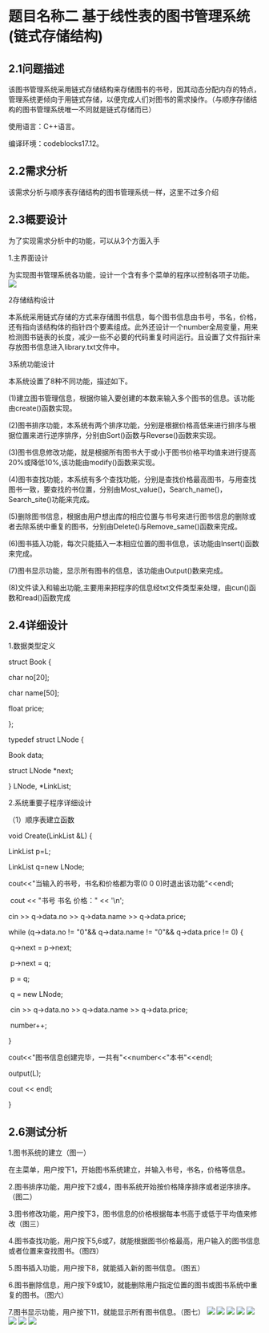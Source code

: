 # 题目名称二 基于线性表的图书管理系统(链式存储结构)

## 2.1问题描述

该图书管理系统采用链式存储结构来存储图书的书号，因其动态分配内存的特点，管理系统更倾向于用链式存储，以便完成人们对图书的需求操作。（与顺序存储结构的图书管理系统唯一不同就是链式存储而已）

使用语言：C++语言。

编译环境：codeblocks17.12。

## 2.2需求分析

该需求分析与顺序表存储结构的图书管理系统一样，这里不过多介绍

## 2.3概要设计

为了实现需求分析中的功能，可以从3个方面入手

1.主界面设计

为实现图书管理系统各功能，设计一个含有多个菜单的程序以控制各项子功能。
![](https://github.com/0759LW/Library/blob/master/%E5%9B%BE%E4%B8%80.png)

2存储结构设计

 本系统采用链式存储的方式来存储图书信息，每个图书信息由书号，书名，价格，还有指向该结构体的指针四个要素组成。此外还设计一个number全局变量，用来检测图书链表的长度，减少一些不必要的代码重复时间运行。且设置了文件指针来存放图书信息进入library.txt文件中。

3系统功能设计

本系统设置了8种不同功能，描述如下。

(1)建立图书管理信息，根据你输入要创建的本数来输入多个图书的信息。该功能由create()函数实现。

(2)图书排序功能，本系统有两个排序功能，分别是根据价格高低来进行排序与根据位置来进行逆序排序，分别由Sort()函数与Reverse()函数来实现。

(3)图书信息修改功能，就是根据所有图书大于或小于图书价格平均值来进行提高20%或降低10%,该功能由modify()函数来实现。

(4)图书查找功能，本系统有多个查找功能，分别是查找价格最高图书，与用查找图书一致，要查找的书位置，分别由Most_value()，Search_name()，Search_site()功能来完成。

(5)删除图书信息，根据由用户想出库的相应位置与书号来进行图书信息的删除或者去除系统中重复的图书，分别由Delete()与Remove_same()函数来完成。

(6)图书插入功能，每次只能插入一本相应位置的图书信息，该功能由Insert()函数来完成。

(7)图书显示功能，显示所有图书的信息，该功能由Output()数来完成。

(8)文件读入和输出功能,主要用来把程序的信息经txt文件类型来处理，由cun()函数和read()函数完成

## 2.4详细设计

1.数据类型定义

struct Book {

   char no[20];

   char name[50];

   float price;

};

 

typedef struct LNode {

   Book data;

   struct LNode *next;

} LNode, *LinkList;

2.系统重要子程序详细设计

（1）顺序表建立函数

void Create(LinkList &L) {

  LinkList p=L;

  LinkList q=new LNode;

   cout<<"当输入的书号，书名和价格都为零(0 0 0)时退出该功能"<<endl;

​    cout << "书号         书名        价格：" << '\n';

   cin >> q->data.no >> q->data.name >> q->data.price;

   while (q->data.no != "0"&& q->data.name != "0"&& q->data.price != 0) {

​       q->next = p->next;

​       p->next = q;

​       p = q;

​       q = new LNode;

​       cin >> q->data.no >> q->data.name >> q->data.price;

​       number++;

   }

   cout<<"图书信息创建完毕，一共有"<<number<<"本书"<<endl;

   output(L);

   cout << endl;

}

## 2.6测试分析

1.图书系统的建立（图一）

在主菜单，用户按下1，开始图书系统建立，并输入书号，书名，价格等信息。

2.图书排序功能，用户按下2或4，图书系统开始按价格降序排序或者逆序排序。（图二）

3.图书修改功能，用户按下3，图书信息的价格根据每本书高于或低于平均值来修改（图三）

4.图书查找功能，用户按下5,6或7，就能根据图书价格最高，用户输入的图书信息或者位置来查找图书。（图四）

5.图书插入功能，用户按下8，就能插入新的图书信息。（图五）

6.图书删除信息，用户按下9或10，就能删除用户指定位置的图书或图书系统中重复的图书。（图六）

7.图书显示功能，用户按下11，就能显示所有图书信息。（图七）
![](https://github.com/0759LW/Library/blob/master/%E5%9B%BE%E4%B8%80%2011.png)
![](https://github.com/0759LW/Library/blob/master/%E5%9B%BE%E4%B8%801.png)
![](https://github.com/0759LW/Library/blob/master/%E5%9B%BE%E4%BA%8C.png)
![](https://github.com/0759LW/Library/blob/master/%E5%9B%BE%E4%B8%89.png)
![](https://github.com/0759LW/Library/blob/master/%E5%9B%BE%E5%9B%9B.png)
![](https://github.com/0759LW/Library/blob/master/%E5%9B%BE%E4%BA%94.png)
![](https://github.com/0759LW/Library/blob/master/%E5%9B%BE%E5%85%AD.png)
![](https://github.com/0759LW/Library/blob/master/%E5%9B%BE%E4%B8%83.png)
